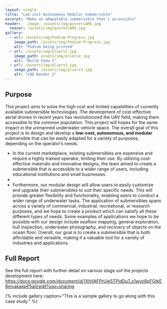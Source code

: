 ```yaml
---
layout: single
title: "Low-cost Autonomous Modular Submersible"
excerpt: "Make an adapatable submersible that's accessible"
header:   image: /assets/img/posterLAMS.jpg
  teaser: /assets/img/posterLAMS.jpg
gallery:
  - url: /assets/img/Podium-Progress.jpg
    image_path: /assets/img/Podium-Progress.jpg
    alt: "Podium being printed"
  - url: /assets/img/plierv2.jpg
    image_path: assets/img/plierv2.jpg
    alt: "Build View 2"
  - url: /assets/img/plierv3.jpg
    image_path: /assets/img/plierv3.jpg
    alt: "CAD Render 2"
---
```


## Purpose

This project aims to solve the high cost and limited capabilities of currently available submersible technologies. The development of cost-effective aerial drones in recent years has revolutionized the UAV field, making them accessible to the common population. This project will hopes for the same impact in the unmanned underwater vehicle space. The overall goal of this project is to design and develop a **low-cost, autonomous, and modular** submersible that can be easily adapted for a variety of purposes, depending on the operator’s needs. 
* In the current marketplace, existing submersibles are expensive and require a highly trained operator, limiting their use. By utilizing cost-effective materials and innovative designs, the team aimed to create a submersible that is accessible to a wider range of users, including educational institutions and small businesses. 
* 
* Furthermore, our modular design will allow users to easily customize and upgrade their submersibles to suit their specific needs. This will provide greater flexibility and functionality, enabling users to conduct a wider range of underwater tasks. 
The application of submersibles spans across a variety of commercial, industrial, recreational, or research purposes, and we hope to create a product which can satisfy all these different types of needs. Some examples of applications we hope to be possible with our design include seafloor mapping, general exploration, hull inspection, underwater photography, and recovery of objects on the ocean floor. Overall, our goal is to create a submersible that is both affordable and versatile, making it a valuable tool for a variety of industries and applications.

##


##


##


## Full Report
See the full report with further detail on various stage sof the projects development here:
https://docs.google.com/document/d/1XhVAFPrUie5TPidDu7_s1wvo8pFGtkE8mvakaepP5a0/edit?usp=sharing

{% include gallery caption="This is a sample gallery to go along with this case study." %}
